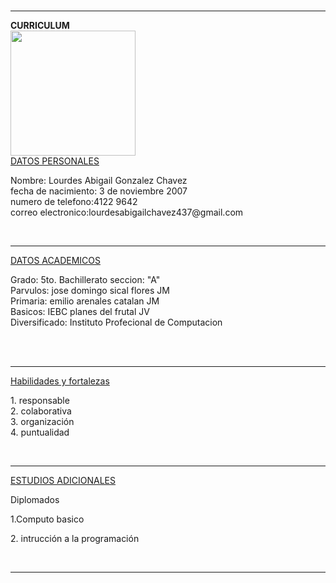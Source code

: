 <html>
<head> 
	<title> curriculum </title>
</head>
<body>  
<br> 
<hr size = "23" noshade>
<div aling ="center"> 
<b> CURRICULUM </b><br>
<img src= "soyyo.jpeg" heigth="200" width="200">
</div>
<u> DATOS PERSONALES </u>
<p> Nombre: Lourdes Abigail Gonzalez Chavez </br>
fecha de nacimiento: 3 de noviembre 2007 </br>
 numero de telefono:4122 9642 </br>
correo electronico:lourdesabigailchavez437@gmail.com </p> </br>

<hr size = "23" noshade>
<u> DATOS ACADEMICOS </u>
<p>Grado: 5to. Bachillerato  seccion: "A" <br>
	Parvulos: jose domingo sical flores JM <br>
	Primaria: emilio arenales catalan JM <br> 
	Basicos: IEBC planes del frutal JV <br>
	Diversificado: Instituto Profecional de Computacion</p> <br>
<br> 
<hr size ="23" noshade>
<u> Habilidades y fortalezas </u>
<p> 1. responsable </br>
2. colaborativa </br>
3. organización </br>
4. puntualidad </p></br>
<hr size ="23" noshade>
	<u> ESTUDIOS ADICIONALES </u>
	<p>Diplomados</p>
	<p>1.Computo basico </br>
	<p>2. intrucción a la programación</p> </br>
<hr size ="23" noshade>

